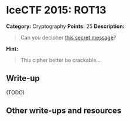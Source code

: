 # IceCTF 2015: ROT13

**Category:** Cryptography
**Points:** 25
**Description:** 

> Can you decipher <a target='_blank' href='/problem-static/stage1/crypto/rot13/code.txt'>this secret message</a>?

**Hint:**

> This cipher better be crackable...

## Write-up

(TODO)

## Other write-ups and resources

